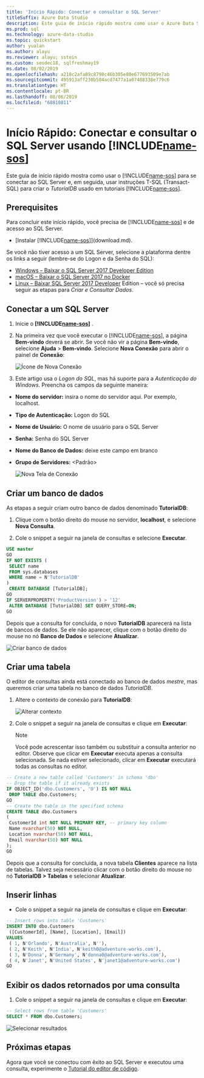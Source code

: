 ```yaml
---
title: 'Início Rápido: Conectar e consultar o SQL Server'
titleSuffix: Azure Data Studio
description: Este guia de início rápido mostra como usar o Azure Data Studio para conectar-se ao SQL Server e executar uma consulta
ms.prod: sql
ms.technology: azure-data-studio
ms.topic: quickstart
author: yualan
ms.author: alayu
ms.reviewer: alayu; sstein
ms.custom: seodec18, sqlfreshmay19
ms.date: 08/02/2019
ms.openlocfilehash: a218c2afa89c8798c46b305e80e677693509e7ab
ms.sourcegitcommit: 495913aff230b504acd7477a1a07488338e779c6
ms.translationtype: HT
ms.contentlocale: pt-BR
ms.lasthandoff: 08/06/2019
ms.locfileid: "68810811"
---
```

# <a name="quickstart-connect-and-query-sql-server-using-includename-sosincludesname-sos-shortmd"></a>Início Rápido: Conectar e consultar o SQL Server usando [!INCLUDE[name-sos](../includes/name-sos-short.md)]

Este guia de início rápido mostra como usar o [!INCLUDE[name-sos](../includes/name-sos-short.md)] para se conectar ao SQL Server e, em seguida, usar instruções T-SQL (Transact-SQL) para criar o *TutorialDB* usado em tutoriais [!INCLUDE[name-sos](../includes/name-sos-short.md)].

## <a name="prerequisites"></a>Prerequisites

Para concluir este início rápido, você precisa de [!INCLUDE[name-sos](../includes/name-sos-short.md)] e de acesso ao SQL Server.

- [Instalar [!INCLUDE[name-sos](../includes/name-sos-short.md)]](download.md).

Se você não tiver acesso a um SQL Server, selecione a plataforma dentre os links a seguir (lembre-se do Logon e da Senha do SQL):

- [Windows – Baixar o SQL Server 2017 Developer Edition](https://www.microsoft.com/sql-server/sql-server-downloads)
- [macOS – Baixar o SQL Server 2017 no Docker](https://docs.microsoft.com/sql/linux/quickstart-install-connect-docker)
- [Linux – Baixar SQL Server 2017 Developer](https://docs.microsoft.com/sql/linux/sql-server-linux-overview#install) Edition – você só precisa seguir as etapas para *Criar e Consultar Dados*.

## <a name="connect-to-a-sql-server"></a>Conectar a um SQL Server

1. Inicie o **[!INCLUDE[name-sos](../includes/name-sos-short.md)]** .

2. Na primeira vez que você executar o [!INCLUDE[name-sos](../includes/name-sos-short.md)], a página **Bem-vindo** deverá se abrir. Se você não vir a página **Bem-vindo**, selecione **Ajuda** > **Bem-vindo**. Selecione **Nova Conexão** para abrir o painel de **Conexão**:

   ![Ícone de Nova Conexão](media/quickstart-sql-server/new-connection-icon.png)

3. Este artigo usa o *Logon do SQL*, mas há suporte para a *Autenticação do Windows*. Preencha os campos da seguinte maneira:

- **Nome do servidor:** insira o nome do servidor aqui. Por exemplo, localhost.
- **Tipo de Autenticação:** Logon do SQL
- **Nome de Usuário:** O nome de usuário para o SQL Server
- **Senha:** Senha do SQL Server
- **Nome do Banco de Dados:** deixe este campo em branco
- **Grupo de Servidores:** \<Padrão\>

   ![Nova Tela de Conexão](media/quickstart-sql-server/new-connection-screen.png)

## <a name="create-a-database"></a>Criar um banco de dados

As etapas a seguir criam outro banco de dados denominado **TutorialDB**:

1. Clique com o botão direito do mouse no servidor, **localhost**, e selecione **Nova Consulta**.

2. Cole o snippet a seguir na janela de consultas e selecione **Executar**.

 ```sql
 USE master
 GO
 IF NOT EXISTS (
  SELECT name
  FROM sys.databases
  WHERE name = N'TutorialDB'
 )
  CREATE DATABASE [TutorialDB];
 GO
 IF SERVERPROPERTY('ProductVersion') > '12'
  ALTER DATABASE [TutorialDB] SET QUERY_STORE=ON;
 GO
 ```

Depois que a consulta for concluída, o novo **TutorialDB** aparecerá na lista de bancos de dados. Se ele não aparecer, clique com o botão direito do mouse no nó **Banco de Dados** e selecione **Atualizar**.

   ![Criar banco de dados](media/quickstart-sql-server/create-database.png)

## <a name="create-a-table"></a>Criar uma tabela

O editor de consultas ainda está conectado ao banco de dados *mestre*, mas queremos criar uma tabela no banco de dados *TutorialDB*.

1. Altere o contexto de conexão para **TutorialDB**:

   ![Alterar contexto](media/quickstart-sql-server/change-context.png)

2. Cole o snippet a seguir na janela de consultas e clique em **Executar**:

   > [!NOTE]
   > Você pode acrescentar isso também ou substituir a consulta anterior no editor. Observe que clicar em **Executar** executa apenas a consulta selecionada. Se nada estiver selecionado, clicar em **Executar** executará todas as consultas no editor.

 ```sql
 -- Create a new table called 'Customers' in schema 'dbo'
 -- Drop the table if it already exists
 IF OBJECT_ID('dbo.Customers', 'U') IS NOT NULL
  DROP TABLE dbo.Customers;
 GO
 -- Create the table in the specified schema
 CREATE TABLE dbo.Customers
 (
  CustomerId int NOT NULL PRIMARY KEY, -- primary key column
  Name nvarchar(50) NOT NULL,
  Location nvarchar(50) NOT NULL,
  Email nvarchar(50) NOT NULL
 );
 GO
 ```

Depois que a consulta for concluída, a nova tabela **Clientes** aparece na lista de tabelas. Talvez seja necessário clicar com o botão direito do mouse no nó **TutorialDB > Tabelas** e selecionar **Atualizar**.

## <a name="insert-rows"></a>Inserir linhas

- Cole o snippet a seguir na janela de consultas e clique em **Executar**:

 ```sql
 -- Insert rows into table 'Customers'
 INSERT INTO dbo.Customers
  ([CustomerId], [Name], [Location], [Email])
 VALUES
  ( 1, N'Orlando', N'Australia', N''),
  ( 2, N'Keith', N'India', N'keith0@adventure-works.com'),
  ( 3, N'Donna', N'Germany', N'donna0@adventure-works.com'),
  ( 4, N'Janet', N'United States', N'janet1@adventure-works.com')
 GO
 ```

## <a name="view-the-data-returned-by-a-query"></a>Exibir os dados retornados por uma consulta

1. Cole o snippet a seguir na janela de consultas e clique em **Executar**:

 ```sql
 -- Select rows from table 'Customers'
 SELECT * FROM dbo.Customers;
 ```

   ![Selecionar resultados](media/quickstart-sql-server/select-results.png)

## <a name="next-steps"></a>Próximas etapas

Agora que você se conectou com êxito ao SQL Server e executou uma consulta, experimente o [Tutorial do editor de código](tutorial-sql-editor.md).